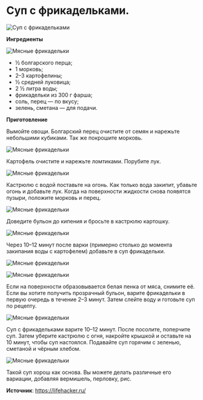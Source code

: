 # Суп с фрикадельками.

![Суп с фрикадельками](/images/Kulinar/Soup/sup-frikadelli.jpg 'Суп с фрикадельками')

**Ингредиенты**

![Мясные фрикадельки](/images/Kulinar/Second/frikadelli_08.jpg 'Мясные фрикадельки')

- ½ болгарского перца;
- 1 морковь;
- 2–3 картофелины;
- ½ средней луковица;
- 2 ½ литра воды;
- фрикадельки из 300 г фарша;
- соль, перец — по вкусу;
- зелень, сметана — для подачи.

**Приготовление**

Вымойте овощи. Болгарский перец очистите от семян и нарежьте небольшими кубиками. Так же покрошите морковь.

![Мясные фрикадельки](/images/Kulinar/Second/frikadelli_09.jpg 'Мясные фрикадельки')

Картофель очистите и нарежьте ломтиками. Порубите лук.

![Мясные фрикадельки](/images/Kulinar/Second/frikadelli_10.jpg 'Мясные фрикадельки')

Кастрюлю с водой поставьте на огонь. Как только вода закипит, убавьте огонь и добавьте лук. Когда на поверхности жидкости снова появятся пузыри, положите морковь и перец.

![Мясные фрикадельки](/images/Kulinar/Second/frikadelli_11.jpg 'Мясные фрикадельки')

Доведите бульон до кипения и бросьте в кастрюлю картошку.

![Мясные фрикадельки](/images/Kulinar/Second/frikadelli_12.jpg 'Мясные фрикадельки')

Через 10–12 минут после варки (примерно столько до момента закипания воды с картофелем) добавьте в суп фрикадельки.

![Мясные фрикадельки](/images/Kulinar/Second/frikadelli_13.jpg 'Мясные фрикадельки')

![Мясные фрикадельки](/images/Kulinar/Second/frikadelli_14.jpg 'Мясные фрикадельки')

Если на поверхности образовывается белая пенка от мяса, снимите её. Если вы хотите получить прозрачный бульон, варите фрикадельки в первую очередь в течение 2–3 минут. Затем слейте воду и готовьте суп по рецепту.

![Мясные фрикадельки](/images/Kulinar/Second/frikadelli_15.jpg 'Мясные фрикадельки')

Суп с фрикадельками варите 10–12 минут. После посолите, поперчите суп. Затем уберите кастрюлю с огня, накройте крышкой и оставьте на 10 минут, чтобы суп настоялся. Подавайте суп горячим с зеленью, сметаной и чёрным хлебом.

![Мясные фрикадельки](/images/Kulinar/Second/frikadelli_16.jpg 'Мясные фрикадельки')

Такой суп хорош как основа. Вы можете делать различные его вариации, добавляя вермишель, перловку, рис.

**Источник**: https://lifehacker.ru/
